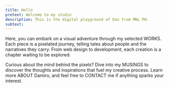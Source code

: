 ```yaml
---
title: Hello
pretext: Welcome to my studio
description: This is the digital playground of Dan from MNL PH.
subtext:
---
```


Here, you can embark on a visual adventure through my selected <MdxButton href='/works'>WORKS</MdxButton>. Each piece is a pixelated journey, telling tales about people and the narratives they carry. From web design to development, each creation is a chapter waiting to be explored.

Curious about the mind behind the pixels? Dive into my <MdxButton href='/musings'>MUSINGS</MdxButton> to discover the thoughts and inspirations that fuel my creative process. Learn more <MdxButton href='/about'>ABOUT</MdxButton> Damiro, and feel free to <MdxButton href='/contact'>CONTACT</MdxButton> me if anything sparks your interest.
